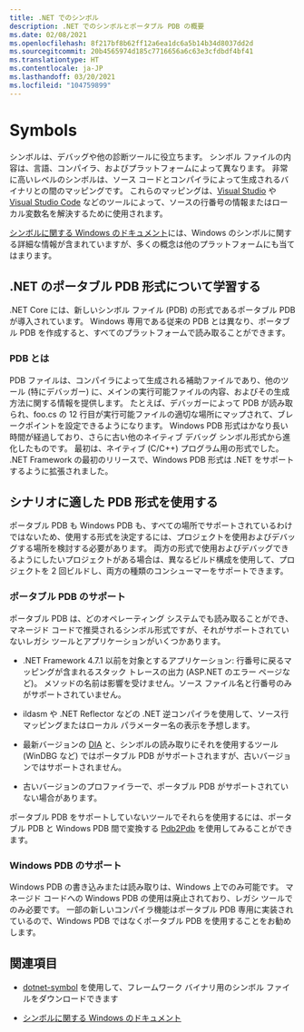 ```yaml
---
title: .NET でのシンボル
description: .NET でのシンボルとポータブル PDB の概要
ms.date: 02/08/2021
ms.openlocfilehash: 8f217bf8b62ff12a6ea1dc6a5b14b34d8037dd2d
ms.sourcegitcommit: 20b4565974d185c7716656a6c63e3cfdbdf4bf41
ms.translationtype: HT
ms.contentlocale: ja-JP
ms.lasthandoff: 03/20/2021
ms.locfileid: "104759899"
---
```

# <a name="symbols"></a>Symbols

シンボルは、デバッグや他の診断ツールに役立ちます。 シンボル ファイルの内容は、言語、コンパイラ、およびプラットフォームによって異なります。 非常に高いレベルのシンボルは、ソース コードとコンパイラによって生成されるバイナリとの間のマッピングです。 これらのマッピングは、[Visual Studio](/visualstudio/debugger/what-is-debugging) や [Visual Studio Code](https://code.visualstudio.com/Docs/editor/debugging) などのツールによって、ソースの行番号の情報またはローカル変数名を解決するために使用されます。

[シンボルに関する Windows のドキュメント](/windows/win32/dxtecharts/debugging-with-symbols)には、Windows のシンボルに関する詳細な情報が含まれていますが、多くの概念は他のプラットフォームにも当てはまります。

## <a name="learn-about-nets-portable-pdb-format"></a>.NET のポータブル PDB 形式について学習する

.NET Core には、新しいシンボル ファイル (PDB) の形式であるポータブル PDB が導入されています。 Windows 専用である従来の PDB とは異なり、ポータブル PDB を作成すると、すべてのプラットフォームで読み取ることができます。

### <a name="what-is-a-pdb"></a>PDB とは

PDB ファイルは、コンパイラによって生成される補助ファイルであり、他のツール (特にデバッガー) に、メインの実行可能ファイルの内容、およびその生成方法に関する情報を提供します。 たとえば、デバッガーによって PDB が読み取られ、foo.cs の 12 行目が実行可能ファイルの適切な場所にマップされて、ブレークポイントを設定できるようになります。 Windows PDB 形式はかなり長い時間が経過しており、さらに古い他のネイティブ デバッグ シンボル形式から進化したものです。 最初は、ネイティブ (C/C++) プログラム用の形式でした。 .NET Framework の最初のリリースで、Windows PDB 形式は .NET をサポートするように拡張されました。

## <a name="use-the-correct-pdb-format-for-your-scenario"></a>シナリオに適した PDB 形式を使用する

ポータブル PDB も Windows PDB も、すべての場所でサポートされているわけではないため、使用する形式を決定するには、プロジェクトを使用およびデバッグする場所を検討する必要があります。 両方の形式で使用およびデバッグできるようにしたいプロジェクトがある場合は、異なるビルド構成を使用して、プロジェクトを 2 回ビルドし、両方の種類のコンシューマーをサポートできます。

### <a name="support-for-portable-pdbs"></a>ポータブル PDB のサポート

ポータブル PDB は、どのオペレーティング システムでも読み取ることができ、マネージド コードで推奨されるシンボル形式ですが、それがサポートされていないレガシ ツールとアプリケーションがいくつかあります。

* .NET Framework 4.7.1 以前を対象とするアプリケーション: 行番号に戻るマッピングが含まれるスタック トレースの出力 (ASP.NET のエラー ページなど)。 メソッドの名前は影響を受けません。ソース ファイル名と行番号のみがサポートされていません。

* ildasm や .NET Reflector などの .NET 逆コンパイラを使用して、ソース行マッピングまたはローカル パラメーター名の表示を予想します。

* 最新バージョンの [DIA](/visualstudio/debugger/debug-interface-access/debug-interface-access-sdk) と、シンボルの読み取りにそれを使用するツール (WinDBG など) ではポータブル PDB がサポートされますが、古いバージョンではサポートされません。

* 古いバージョンのプロファイラーで、ポータブル PDB がサポートされていない場合があります。

ポータブル PDB をサポートしていないツールでそれらを使用するには、ポータブル PDB と Windows PDB 間で変換する [Pdb2Pdb](https://github.com/dotnet/symreader-converter#pdb2pdb) を使用してみることができます。

### <a name="support-for-windows-pdbs"></a>Windows PDB のサポート

Windows PDB の書き込みまたは読み取りは、Windows 上でのみ可能です。 マネージド コードへの Windows PDB の使用は廃止されており、レガシ ツールでのみ必要です。 一部の新しいコンパイラ機能はポータブル PDB 専用に実装されているので、Windows PDB ではなくポータブル PDB を使用することをお勧めします。

## <a name="see-also"></a>関連項目

* [dotnet-symbol](./dotnet-symbol.md) を使用して、フレームワーク バイナリ用のシンボル ファイルをダウンロードできます

* [シンボルに関する Windows のドキュメント](/windows/win32/dxtecharts/debugging-with-symbols)
